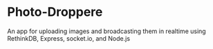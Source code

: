 # Photo-Droppere
An app for uploading images and broadcasting them in realtime using RethinkDB, Express, socket.io, and Node.js
